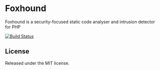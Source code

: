 Foxhound
========

Foxhound is a security-focused static code analyser and intrusion detector for PHP

[![Build Status](https://travis-ci.org/Foxhound/Foxhound.svg?branch=master)](https://travis-ci.org/Foxhound/Foxhound)

License
-------

Released under the MIT license.
